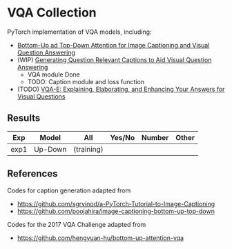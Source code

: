 # VQA Collection

PyTorch implementation of VQA models, including:
- [Bottom-Up ad Top-Down Attention for Image Captioning and Visual Question Answering](https://arxiv.org/abs/1707.07998)
- (WIP) [Generating Question Relevant Captions to Aid Visual Question Answering](https://arxiv.org/abs/1906.00513)
    - VQA module Done
    - TODO: Caption module and loss function
- (TODO) [VQA-E: Explaining, Elaborating, and Enhancing Your Answers for Visual Questions](https://arxiv.org/abs/1803.07464)

## Results

Exp | Model | All | Yes/No | Number | Other
|---|:---:|:---:|:---:|:---:|:---:|
exp1|Up-Down|(training)


## References
Codes for caption generation adapted from
- https://github.com/sgrvinod/a-PyTorch-Tutorial-to-Image-Captioning
- https://github.com/poojahira/image-captioning-bottom-up-top-down

Codes for the 2017 VQA Challenge adapted from
- https://github.com/hengyuan-hu/bottom-up-attention-vqa

